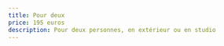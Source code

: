 ```yaml
---
title: Pour deux
price: 195 euros
description: Pour deux personnes, en extérieur ou en studio
---
```

